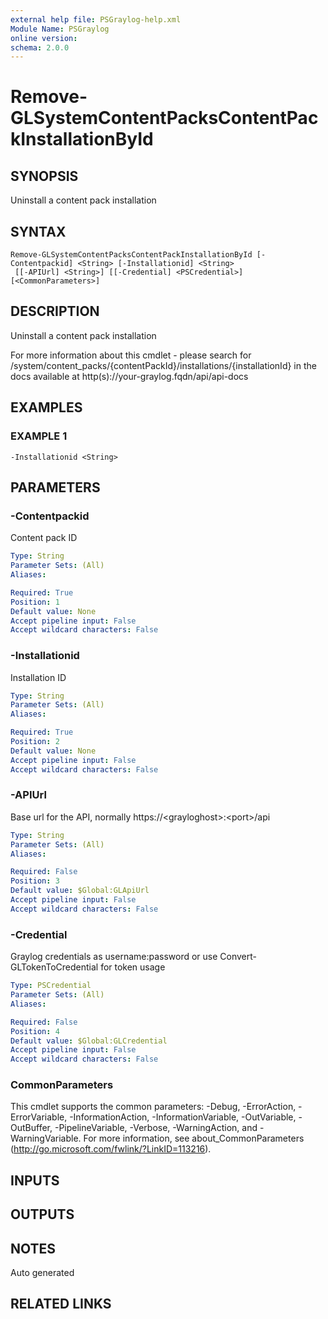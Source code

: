 ```yaml
---
external help file: PSGraylog-help.xml
Module Name: PSGraylog
online version:
schema: 2.0.0
---
```


# Remove-GLSystemContentPacksContentPackInstallationById

## SYNOPSIS
Uninstall a content pack installation

## SYNTAX

```
Remove-GLSystemContentPacksContentPackInstallationById [-Contentpackid] <String> [-Installationid] <String>
 [[-APIUrl] <String>] [[-Credential] <PSCredential>] [<CommonParameters>]
```

## DESCRIPTION
Uninstall a content pack installation


For more information about this cmdlet - please search for /system/content_packs/{contentPackId}/installations/{installationId} in the docs available at http(s)://your-graylog.fqdn/api/api-docs

## EXAMPLES

### EXAMPLE 1
```
-Installationid <String>
```

## PARAMETERS

### -Contentpackid
Content pack ID

```yaml
Type: String
Parameter Sets: (All)
Aliases:

Required: True
Position: 1
Default value: None
Accept pipeline input: False
Accept wildcard characters: False
```

### -Installationid
Installation ID

```yaml
Type: String
Parameter Sets: (All)
Aliases:

Required: True
Position: 2
Default value: None
Accept pipeline input: False
Accept wildcard characters: False
```

### -APIUrl
Base url for the API, normally https://\<grayloghost\>:\<port\>/api

```yaml
Type: String
Parameter Sets: (All)
Aliases:

Required: False
Position: 3
Default value: $Global:GLApiUrl
Accept pipeline input: False
Accept wildcard characters: False
```

### -Credential
Graylog credentials as username:password or use Convert-GLTokenToCredential for token usage

```yaml
Type: PSCredential
Parameter Sets: (All)
Aliases:

Required: False
Position: 4
Default value: $Global:GLCredential
Accept pipeline input: False
Accept wildcard characters: False
```

### CommonParameters
This cmdlet supports the common parameters: -Debug, -ErrorAction, -ErrorVariable, -InformationAction, -InformationVariable, -OutVariable, -OutBuffer, -PipelineVariable, -Verbose, -WarningAction, and -WarningVariable. For more information, see about_CommonParameters (http://go.microsoft.com/fwlink/?LinkID=113216).

## INPUTS

## OUTPUTS

## NOTES
Auto generated

## RELATED LINKS
